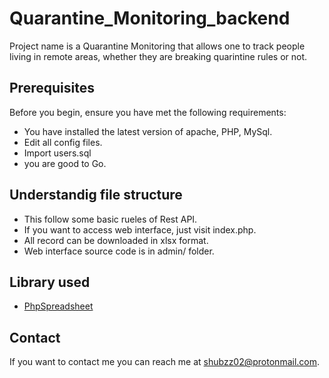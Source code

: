 # Quarantine_Monitoring_backend


Project name is a Quarantine Monitoring that allows one to track people living in remote areas, whether they are breaking quarintine rules or not.


## Prerequisites

Before you begin, ensure you have met the following requirements:
* You have installed the latest version of apache, PHP, MySql.
* Edit all config files.
* Import users.sql 
* you are good to Go.

## Understandig file structure
* This follow some basic rueles of Rest API.
* If you want to access web interface, just visit index.php.
* All record can be downloaded in xlsx format.
* Web interface source code is in admin/ folder.

## Library used
* [PhpSpreadsheet](https://github.com/PHPOffice/PhpSpreadsheet)

## Contact

If you want to contact me you can reach me at <shubzz02@protonmail.com>.

